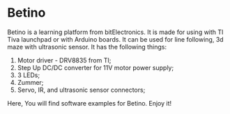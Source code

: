 # Betino
Betino is a learning platform from bitElectronics. It is made for using with TI Tiva launchpad or with Arduino boards. It can be used for line following, 3d maze with ultrasonic sensor. 
It has the following things:
 1. Motor driver - DRV8835 from TI;
 2. Step Up DC/DC converter for 11V motor power supply;
 3. 3 LEDs;
 4. Zummer;
 5. Servo, IR, and ultrasonic sensor connectors;

Here, You will find software examples for  Betino.
Enjoy it! 
